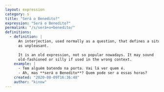 ```yaml
---
layout: expression
category: s
title: "Será o Benedito?"
expression: "Será o Benedito?"
permalink: "/s/será+o+benedito/"
definitions:
  - definition: |
      An interjection, used normally as a question, that defines a situation
      as unpleasant.
      
      It is an old expression, not so popular nowadays. It may sound
      old-fashioned or silly if used in the wrong context.
    example: |
      - Tem alguém batendo na porta. Vai lá ver quem é.
      - Ah, mas **será o Benedito**? Quem pode ser a essas horas?
    created: "2020-08-09T16:36:48"
    author: "kinow"
---
```

